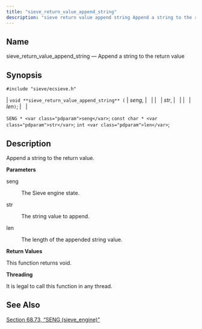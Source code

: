```yaml
---
title: "sieve_return_value_append_string"
description: "sieve return value append string Append a string to the return value void sieve return value append string seng str len SENG seng const char str int len Append a string to the return value seng The Sieve engine state str The string value to append len The length of..."
---
```


<a name="apis.sieve_return_value_append_string"></a> 
## Name

sieve_return_value_append_string — Append a string to the return value

## Synopsis

`#include "sieve/ecsieve.h"`

| `void **sieve_return_value_append_string** (` | <var class="pdparam">seng</var>, |   |
|   | <var class="pdparam">str</var>, |   |
|   | <var class="pdparam">len</var>`)`; |   |

`SENG * <var class="pdparam">seng</var>`;
`const char * <var class="pdparam">str</var>`;
`int <var class="pdparam">len</var>`;<a name="idp60574464"></a> 
## Description

Append a string to the return value.

**<a name="idp60575680"></a> Parameters**

<dl class="variablelist">

<dt>seng</dt>

<dd>

The Sieve engine state.

</dd>

<dt>str</dt>

<dd>

The string value to append.

</dd>

<dt>len</dt>

<dd>

The length of the appended string value.

</dd>

</dl>

**<a name="idp60582080"></a> Return Values**

This function returns void.

**<a name="idp60582992"></a> Threading**

It is legal to call this function in any thread.

<a name="idp60584416"></a> 
## See Also

[Section 68.73, “SENG (sieve_engine)”](structs.seng "68.73. SENG (sieve_engine)")